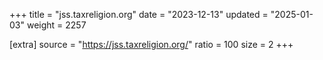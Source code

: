 +++
title = "jss.taxreligion.org"
date = "2023-12-13"
updated = "2025-01-03"
weight = 2257

[extra]
source = "https://jss.taxreligion.org/"
ratio = 100
size = 2
+++
